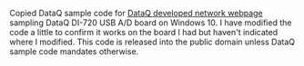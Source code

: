 Copied DataQ sample code for [DataQ developed network webpage](https://www.dataq.com/data-acquisition/software/developer-network/) sampling DataQ DI-720 USB A/D board on Windows 10. I have modified the code a little to confirm it works on the board I had but haven't indicated where I modified. This code is released into the public domain unless DataQ sample code mandates otherwise.
